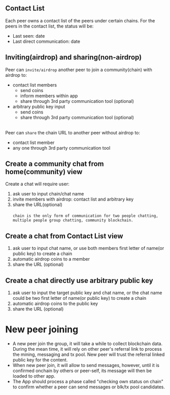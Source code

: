 ## Contact List
Each peer owns a contact list of the peers under certain chains. For the peers in the contact list, the status will be:
- Last seen: date
- Last direct communication: date

## Inviting(airdrop) and sharing(non-airdrop)
Peer can `invite/airdrop` another peer to join a community(chain) with airdrop to: 
  * contact list members
    - send coins
    - inform members within app
    - share through 3rd party communication tool (optional)
  * arbitrary public key input
    - send coins
    - share through 3rd party communication tool (optional) <br><br>

Peer can `share` the chain URL to another peer without airdrop to:  
  * contact list member
  * any one through 3rd party communication tool
  
## Create a community chat from home(community) view
Create a chat will require user: 
1. ask user to input chain/chat name
2. invite members with airdrop: contact list and arbitrary key
3. share the URL(optional) <br><br>
`chain is the only form of communication for two people chatting, multiple people group chatting, community blockchain.`

## Create a chat from Contact List view
1. ask user to input chat name, or use both members first letter of name(or public key) to create a chain
2. automatic airdrop coins to a member
3. share the URL (optional)

## Create a chat directly use arbitrary public key
1. ask user to input the target public key and chat name, or the chat name could be two first letter of name(or public key) to create a chain
2. automatic airdrop coins to the public key
3. share the URL (optional)

# New peer joining
* A new peer join the group, it will take a while to collect blockchain data. During the mean time, it will rely on other peer's referral link to process the mining, messaging and tx pool. New peer will trust the referral linked public key for the content. 
* When new peer join, it will allow to send messages, however, until it is confirmed onchain by others or peer-self, its message will then be loaded to other app.
* The App should process a phase called "checking own status on chain" to confirm whether a peer can send messages or blk/tx pool candidates. 
